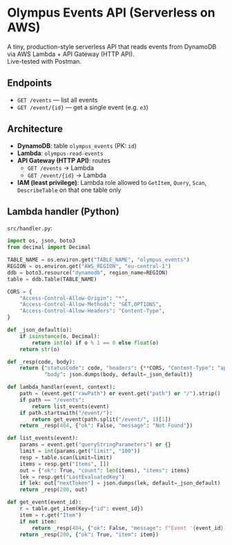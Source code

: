 # Olympus Events API (Serverless on AWS)

A tiny, production-style serverless API that reads events from DynamoDB via AWS Lambda + API Gateway (HTTP API).  
Live-tested with Postman.

## Endpoints
- `GET /events` — list all events
- `GET /event/{id}` — get a single event (e.g. `e3`)

## Architecture
- **DynamoDB**: table `olympus_events` (PK: `id`)
- **Lambda**: `olympus-read-events`
- **API Gateway (HTTP API)**: routes  
  - `GET /events` → Lambda  
  - `GET /event/{id}` → Lambda
- **IAM (least privilege)**: Lambda role allowed to `GetItem`, `Query`, `Scan`, `DescribeTable` on that one table only

## Lambda handler (Python)
`src/handler.py`:
```py
import os, json, boto3
from decimal import Decimal

TABLE_NAME = os.environ.get("TABLE_NAME", "olympus_events")
REGION = os.environ.get("AWS_REGION", "eu-central-1")
ddb = boto3.resource("dynamodb", region_name=REGION)
table = ddb.Table(TABLE_NAME)

CORS = {
    "Access-Control-Allow-Origin": "*",
    "Access-Control-Allow-Methods": "GET,OPTIONS",
    "Access-Control-Allow-Headers": "Content-Type",
}

def _json_default(o):
    if isinstance(o, Decimal):
        return int(o) if o % 1 == 0 else float(o)
    return str(o)

def _resp(code, body):
    return {"statusCode": code, "headers": {**CORS, "Content-Type": "application/json"},
            "body": json.dumps(body, default=_json_default)}

def lambda_handler(event, context):
    path = (event.get("rawPath") or event.get("path") or "/").strip()
    if path == "/events":
        return list_events(event)
    if path.startswith("/event/"):
        return get_event(path.split("/event/", 1)[1])
    return _resp(404, {"ok": False, "message": "Not Found"})

def list_events(event):
    params = event.get("queryStringParameters") or {}
    limit = int(params.get("limit", "100"))
    resp = table.scan(Limit=limit)
    items = resp.get("Items", [])
    out = {"ok": True, "count": len(items), "items": items}
    lek = resp.get("LastEvaluatedKey")
    if lek: out["nextToken"] = json.dumps(lek, default=_json_default)
    return _resp(200, out)

def get_event(event_id):
    r = table.get_item(Key={"id": event_id})
    item = r.get("Item")
    if not item:
        return _resp(404, {"ok": False, "message": f"Event '{event_id}' not found"})
    return _resp(200, {"ok": True, "item": item})
